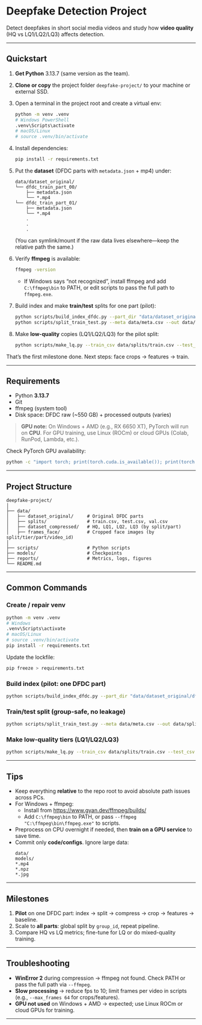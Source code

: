 # Deepfake Detection Project

Detect deepfakes in short social media videos and study how **video quality** (HQ vs LQ1/LQ2/LQ3) affects detection.

---

## Quickstart

1. **Get Python** 3.13.7 (same version as the team).
2. **Clone or copy** the project folder `deepfake-project/` to your machine or external SSD.
3. Open a terminal in the project root and create a virtual env:
    ```bash
    python -m venv .venv
    # Windows PowerShell
    .venv\Scripts\activate
    # macOS/Linux
    # source .venv/bin/activate
    ```
4. Install dependencies:
    ```bash
    pip install -r requirements.txt
    ```
5. Put the **dataset** (DFDC parts with `metadata.json` + mp4) under:
    ```
    data/dataset_original/
    └── dfdc_train_part_00/
        ├── metadata.json
        └── *.mp4
    └── dfdc_train_part_01/
        ├── metadata.json
        └── *.mp4
        .
        .
        .
    ```
    (You can symlink/mount if the raw data lives elsewhere—keep the relative path the same.)
6. Verify **ffmpeg** is available:
    ```bash
    ffmpeg -version
    ```
    - If Windows says “not recognized”, install ffmpeg and add `C:\ffmpeg\bin` to PATH, or edit scripts to pass the full path to `ffmpeg.exe`.
7. Build index and make **train/test** splits for one part (pilot):
    ```bash
    python scripts/build_index_dfdc.py --part_dir "data/dataset_original/dfdc_train_part_00" --out data/meta.csv
    python scripts/split_train_test.py --meta data/meta.csv --out data/splits --train_ratio 0.8
    ```
8. Make **low-quality** copies (LQ1/LQ2/LQ3) for the pilot split:

    ```bash
    python scripts/make_lq.py --train_csv data/splits/train.csv --test_csv data/splits/test.csv --out data/dataset_compressed --workers 12

    ```

That’s the first milestone done. Next steps: face crops → features → train.

---

## Requirements

-   Python **3.13.7**
-   Git
-   ffmpeg (system tool)
-   Disk space: DFDC raw (~550 GB) + processed outputs (varies)

> **GPU note:** On Windows + AMD (e.g., RX 6650 XT), PyTorch will run on **CPU**. For GPU training, use Linux (ROCm) or cloud GPUs (Colab, RunPod, Lambda, etc.).

Check PyTorch GPU availability:

```bash
python -c "import torch; print(torch.cuda.is_available()); print(torch.cuda.get_device_name(0) if torch.cuda.is_available() else 'No GPU')"
```

---

## Project Structure

```
deepfake-project/
│
├── data/
│   ├── dataset_original/     # Original DFDC parts
│   ├── splits/               # train.csv, test.csv, val.csv
│   ├── dataset_compressed/   # HQ, LQ1, LQ2, LQ3 (by split/part)
│   ├── frames_face/          # Cropped face images (by split/tier/part/video_id)
│
├── scripts/                  # Python scripts
├── models/                   # Checkpoints
├── reports/                  # Metrics, logs, figures
└── README.md
```

---

## Common Commands

### Create / repair venv

```bash
python -m venv .venv
# Windows
.venv\Scripts\activate
# macOS/Linux
# source .venv/bin/activate
pip install -r requirements.txt
```

Update the lockfile:

```bash
pip freeze > requirements.txt
```

### Build index (pilot: one DFDC part)

```bash
python scripts/build_index_dfdc.py --part_dir "data/dataset_original/dfdc_train_part_00" --out data/meta.csv
```

### Train/test split (group-safe, no leakage)

```bash
python scripts/split_train_test.py --meta data/meta.csv --out data/splits --train_ratio 0.8
```

### Make low-quality tiers (LQ1/LQ2/LQ3)

```bash
python scripts/make_lq.py --train_csv data/splits/train.csv --test_csv data/splits/test.csv --out data/dataset_compressed
```

---

## Tips

-   Keep everything **relative** to the repo root to avoid absolute path issues across PCs.
-   For Windows + ffmpeg:
    -   Install from https://www.gyan.dev/ffmpeg/builds/
    -   Add `C:\ffmpeg\bin` to PATH, or pass `--ffmpeg "C:\ffmpeg\bin\ffmpeg.exe"` to scripts.
-   Preprocess on CPU overnight if needed, then **train on a GPU service** to save time.
-   Commit only **code/configs**. Ignore large data:
    ```
    data/
    models/
    *.mp4
    *.npz
    *.jpg
    ```

---

## Milestones

1. **Pilot** on one DFDC part: index → split → compress → crop → features → baseline.
2. Scale to **all parts**: global split by `group_id`, repeat pipeline.
3. Compare HQ vs LQ metrics; fine-tune for LQ or do mixed-quality training.

---

## Troubleshooting

-   **WinError 2** during compression → ffmpeg not found. Check PATH or pass the full path via `--ffmpeg`.
-   **Slow processing** → reduce fps to 10; limit frames per video in scripts (e.g., `--max_frames 64` for crops/features).
-   **GPU not used** on Windows + AMD → expected; use Linux ROCm or cloud GPUs for training.

---
